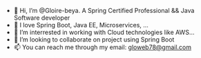 - 👋 Hi, I’m @Gloire-beya. A Spring Certified Professional && Java Software developer
- 👀 I love Spring Boot, Java EE, Microservices, ...
- 🌱 I’m interrested in working with Cloud technologies like AWS...
- 💞️ I’m looking to collaborate on project using Spring Boot
- 📫 You can reach me through my email: gloweb78@gmail.com

<!---
Gloire-beya/Gloire-beya is a ✨ special ✨ repository because its `README.md` (this file) appears on your GitHub profile.
You can click the Preview link to take a look at your changes.
--->
